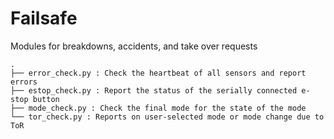 # Failsafe

Modules for breakdowns, accidents, and take over requests

    .
    ├── error_check.py : Check the heartbeat of all sensors and report errors
    ├── estop_check.py : Report the status of the serially connected e-stop button
    ├── mode_check.py : Check the final mode for the state of the mode
    └── tor_check.py : Reports on user-selected mode or mode change due to ToR
